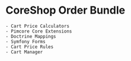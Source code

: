 # CoreShop Order Bundle

    - Cart Price Calculators
    - Pimcore Core Extensions
    - Doctrine Mappings
    - Symfony Forms
    - Cart Price Rules
    - Cart Manager
